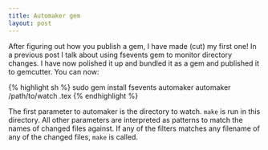 ```yaml
---
title: Automaker gem
layout: post
---
```


After figuring out how you publish a gem, I have made (cut) my first one! In a
previous post I talk about using fsevents gem to monitor directory changes. I
have now polished it up and bundled it as a gem and published it to gemcutter.
You can now:

{% highlight sh %}
sudo gem install fsevents automaker
automaker /path/to/watch .tex
{% endhighlight %}

The first parameter to automaker is the directory to watch. `make` is run in
this directory. All other parameters are interpreted as patterns to match the
names of changed files against. If any of the filters matches any filename of
any of the changed files, `make` is called.
